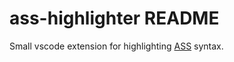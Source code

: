 # ass-highlighter README

Small vscode extension for highlighting [ASS](https://github.com/elzaidir/ass) syntax.
